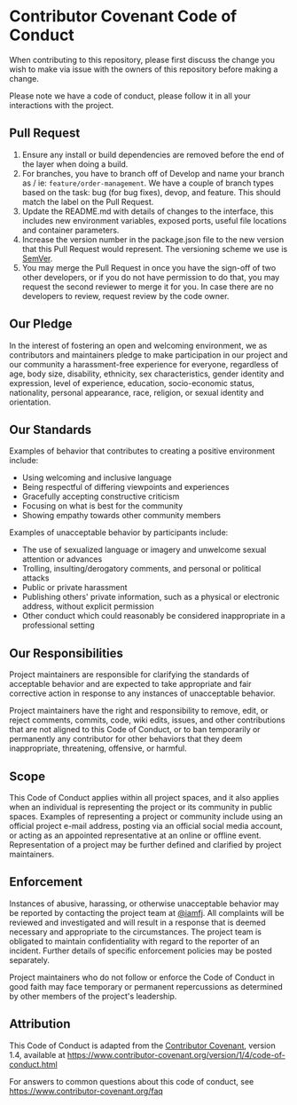 # Contributor Covenant Code of Conduct

When contributing to this repository, please first discuss the change you wish 
to make via issue with the owners of this repository before making a change.

Please note we have a code of conduct, please follow it in all your interactions 
with the project.

## Pull Request

1. Ensure any install or build dependencies are removed before the end of the 
   layer when doing a build.
3. For branches, you have to branch off of Develop and name your branch as 
   <type or purpose>/<name-of-branch> ie: `feature/order-management`. We have a 
   couple of branch types based on the task: bug (for bug fixes), devop, and 
   feature. This should match the label on the Pull Request.
4. Update the README.md with details of changes to the interface, this includes 
   new environment variables, exposed ports, useful file locations and container 
   parameters.
5. Increase the version number in the package.json file to the new version that 
   this Pull Request would represent. The versioning scheme we use is 
   [SemVer](http://semver.org/).
6. You may merge the Pull Request in once you have the sign-off of two other 
   developers, or if you do not have permission to do that, you may request the 
   second reviewer to merge it for you. In case there are no developers to review, 
   request review by the code owner.

## Our Pledge

In the interest of fostering an open and welcoming environment, we as
contributors and maintainers pledge to make participation in our project and
our community a harassment-free experience for everyone, regardless of age, body
size, disability, ethnicity, sex characteristics, gender identity and expression,
level of experience, education, socio-economic status, nationality, personal
appearance, race, religion, or sexual identity and orientation.

## Our Standards

Examples of behavior that contributes to creating a positive environment
include:

* Using welcoming and inclusive language
* Being respectful of differing viewpoints and experiences
* Gracefully accepting constructive criticism
* Focusing on what is best for the community
* Showing empathy towards other community members

Examples of unacceptable behavior by participants include:

* The use of sexualized language or imagery and unwelcome sexual attention or
  advances
* Trolling, insulting/derogatory comments, and personal or political attacks
* Public or private harassment
* Publishing others' private information, such as a physical or electronic
  address, without explicit permission
* Other conduct which could reasonably be considered inappropriate in a
  professional setting

## Our Responsibilities

Project maintainers are responsible for clarifying the standards of acceptable
behavior and are expected to take appropriate and fair corrective action in
response to any instances of unacceptable behavior.

Project maintainers have the right and responsibility to remove, edit, or
reject comments, commits, code, wiki edits, issues, and other contributions
that are not aligned to this Code of Conduct, or to ban temporarily or
permanently any contributor for other behaviors that they deem inappropriate,
threatening, offensive, or harmful.

## Scope

This Code of Conduct applies within all project spaces, and it also applies when
an individual is representing the project or its community in public spaces.
Examples of representing a project or community include using an official
project e-mail address, posting via an official social media account, or acting
as an appointed representative at an online or offline event. Representation of
a project may be further defined and clarified by project maintainers.

## Enforcement

Instances of abusive, harassing, or otherwise unacceptable behavior may be
reported by contacting the project team at [@iamfj](https://github.com/iamfj). All
complaints will be reviewed and investigated and will result in a response that
is deemed necessary and appropriate to the circumstances. The project team is
obligated to maintain confidentiality with regard to the reporter of an incident.
Further details of specific enforcement policies may be posted separately.

Project maintainers who do not follow or enforce the Code of Conduct in good
faith may face temporary or permanent repercussions as determined by other
members of the project's leadership.

## Attribution

This Code of Conduct is adapted from the [Contributor Covenant][homepage], version 1.4,
available at https://www.contributor-covenant.org/version/1/4/code-of-conduct.html

[homepage]: https://www.contributor-covenant.org

For answers to common questions about this code of conduct, see
https://www.contributor-covenant.org/faq
